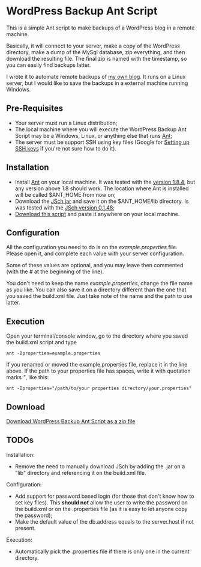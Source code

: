 WordPress Backup Ant Script
===========================

This is a simple Ant script to make backups of a WordPress blog in a remote machine.

Basically, it will connect to your server, make a copy of the WordPress directory, make a dump of the MySql database, zip everything, and then download the resulting file. The final zip is named with the timestamp, so you can easily find backups latter.

I wrote it to automate remote backups of [my own blog](http://leonardofischer.com/). It runs on a Linux server, but I would like to save the backups in a external machine running Windows.


Pre-Requisites
--------------

- Your server must run a Linux distribution;
- The local machine where you will execute the WordPress Backup Ant Script may be a Windows, Linux, or anything else that runs [Ant](http://ant.apache.org/ "Apache Ant");
- The server must be support SSH using key files (Google for [Setting up SSH keys](http://www.google.com/search?q=Setting+up+SSH+keys "Setting up SSH keys") if you're not sure how to do it).


Installation
------------

- Install [Ant](http://ant.apache.org/ "Apache Ant") on your local machine. It was tested with the [version 1.8.4](http://archive.apache.org/dist/ant/binaries/apache-ant-1.8.4-bin.zip "Apache Ant 1.8.4"), but any version above 1.8 should work. The location where Ant is installed will be called $ANT_HOME from now on;
- Download the [JSch jar](http://www.jcraft.com/jsch/index.html "JSch - Java Secure Channel") and save it on the $ANT_HOME/lib directory. Is was tested with the [JSch version 0.1.48](http://sourceforge.net/projects/jsch/files/jsch.jar/0.1.48/jsch-0.1.48.jar/download "Download JSch version 0.1.48");
- [Download this script](https://github.com/lgfischer/wordpress-backup-ant-script/zipball/master "Download WordPress Backup Ant Script") and paste it anywhere on your local machine.


Configuration
-------------

All the configuration you need to do is on the *example.properties* file. Please open it, and complete each value with your server configuration.

Some of these values are optional, and you may leave then commented (with the # at the beginning of the line).

You don't need to keep the name *example.properties*, change the file name as you like. You can also save it on a directory different than the one that you saved the build.xml file. Just take note of the name and the path to use latter.

Execution
---------

Open your terminal/console window, go to the directory where you saved the build.xml script and type

	ant -Dproperties=example.properties

If you renamed or moved the example.properties file, replace it in the line above. If the path to your properties file has spaces, write it with quotation marks *"*, like this:

	ant -Dproperties="/path/to/your properties directory/your.properties"

Download
--------

[Download WordPress Backup Ant Script as a zip file](https://github.com/lgfischer/wordpress-backup-ant-script/zipball/master "Download WordPress Backup Ant Script")


TODOs
-----

Installation:
- Remove the need to manually download JSch by adding the .jar on a "lib" directory and referencing it on the build.xml file.

Configuration:
- Add support for password based login (for those that don't know how to set key files). This **should not** allow the user to write the password on the build.xml or on the .properties file (as it is easy to let anyone copy the password);
- Make the default value of the db.address equals to the server.host if not present.

Execution:
- Automatically pick the .properties file if there is only one in the current directory.
